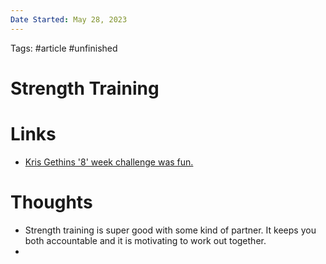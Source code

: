 ```yaml
---
Date Started: May 28, 2023
---
```

Tags: #article #unfinished 

# Strength Training


# Links
- [Kris Gethins '8' week challenge was fun. ](https://www.youtube.com/playlist?list=PLs-Ht4H4kDxshwlNoWvw8mgpyID1FkgVU)

# Thoughts 
- Strength training is super good with some kind of partner. It keeps you both accountable and it is motivating to work out together. 
- 




